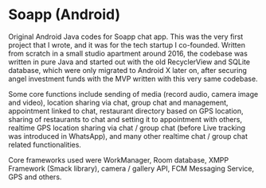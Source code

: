 # Soapp (Android)

Original Android Java codes for Soapp chat app. This was the very first project that I wrote, and it was for the tech startup I co-founded. Written from scratch in a small studio apartment around 2016, the codebase was written in pure Java and started out with the old RecyclerView and SQLite database, which were only migrated to Android X later on, after securing angel investment funds with the MVP written with this very same codebase.

Some core functions include sending of media (record audio, camera image and video), location sharing via chat, group chat and management, appointment linked to chat, restaurant directory based on GPS location, sharing of restaurants to chat and setting it to appointment with others, realtime GPS location sharing via chat / group chat (before Live tracking was introduced in WhatsApp), and many other realtime chat / group chat related functionalities.

Core frameworks used were WorkManager, Room database, XMPP Framework (Smack library), camera / gallery API, FCM Messaging Service, GPS and others. 
